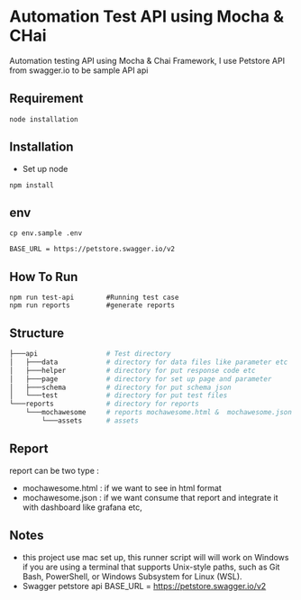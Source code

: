 # Automation Test API using Mocha & CHai

Automation testing API using Mocha & Chai Framework, I use Petstore API from swagger.io to be sample API api 


## Requirement
```
node installation
```

## Installation

- Set up node

```
npm install
```

## env
```
cp env.sample .env
```
```
BASE_URL = https://petstore.swagger.io/v2
```
    
## How To Run
```
npm run test-api        #Running test case
npm run reports         #generate reports
```

## Structure
```bash
├───api                 # Test directory
│   ├───data            # directory for data files like parameter etc
│   ├───helper          # directory for put response code etc
│   ├───page            # directory for set up page and parameter
│   ├───schema          # directory for put schema json
│   └───test            # directory for put test files 
└───reports             # directory for reports
    └───mochawesome     # reports mochawesome.html &  mochawesome.json
        └───assets      # assets
```



## Report

report can be two type :
- mochawesome.html : if we want to see in html format
- mochawesome.json : if we want consume that report and integrate it with dashboard like grafana etc,

## Notes
- this project use mac set up, this runner script will will work on Windows if you are using a terminal that supports Unix-style paths, such as Git Bash, PowerShell, or Windows Subsystem for Linux (WSL).
- Swagger petstore api BASE_URL = https://petstore.swagger.io/v2
